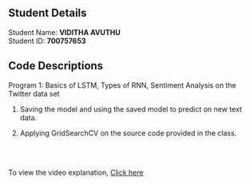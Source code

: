 ## Student Details

Student Name: <b>VIDITHA AVUTHU</b>
<br/>
Student ID: <b>700757653</b>

## Code Descriptions

Program 1: Basics of LSTM, Types of RNN, Sentiment Analysis on the Twitter data set	
<br/>

1. Saving the model and using the saved model to predict on new text data.
2. Applying GridSearchCV on the source code provided in the class.

   <br/>
   <br/>


To view the video explanation, [Click here]()
